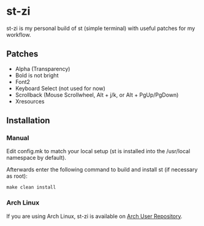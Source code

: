 # st-zi

st-zi is my personal build of st (simple terminal) with useful patches for my workflow.

## Patches
- Alpha (Transparency)
- Bold is not bright
- Font2
- Keyboard Select (not used for now)
- Scrollback (Mouse Scrollwheel, Alt + j/k, or Alt + PgUp/PgDown)
- Xresources

## Installation

### Manual
Edit config.mk to match your local setup (st is installed into
the /usr/local namespace by default).

Afterwards enter the following command to build and install st (if
necessary as root):

    make clean install
    
### Arch Linux
If you are using Arch Linux, st-zi is available on [Arch User Repository](https://aur.archlinux.org/packages/st-ziro-git/).

